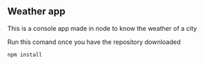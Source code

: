

## Weather app

This is a console app made in node to know the weather of a city

Run this comand once you have the repository downloaded

```
npm install
```

